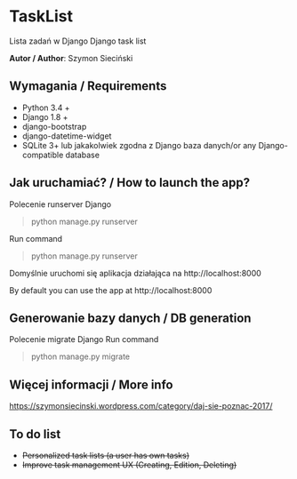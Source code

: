 # TaskList
Lista zadań w Django
Django task list

**Autor / Author**: Szymon Sieciński

## Wymagania / Requirements
* Python 3.4 +
* Django 1.8 +
* django-bootstrap
* django-datetime-widget
* SQLite 3+ lub jakakolwiek zgodna z Django baza danych/or any Django-compatible database

## Jak uruchamiać? / How to launch the app?
Polecenie runserver Django
> python manage.py runserver

Run command
> python manage.py runserver

Domyślnie uruchomi się aplikacja działająca na http://localhost:8000

By default you can use the app at http://localhost:8000

## Generowanie bazy danych / DB generation
Polecenie migrate Django
Run command
> python manage.py migrate

## Więcej informacji / More info

https://szymonsiecinski.wordpress.com/category/daj-sie-poznac-2017/

## To do list
* ~~Personalized task lists (a user has own tasks)~~
* ~~Improve task management UX (Creating, Edition, Deleting)~~
